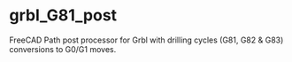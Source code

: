 # grbl_G81_post
FreeCAD Path post processor for Grbl with drilling cycles (G81, G82 &amp; G83) conversions to G0/G1 moves.
